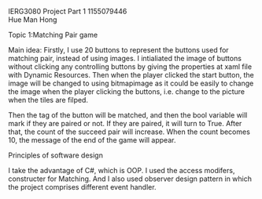 IERG3080 Project Part 1
1155079446	
Hue Man Hong

Topic 1:Matching Pair game

Main idea:
Firstly, I use 20 buttons to represent the buttons used for matching pair, instead of using images. 
I intialiated the image of buttons without clicking any controlling buttons by giving the properties at xaml file
with Dynamic Resources. Then when the player clicked the start button, the image will be changed to using bitmapimage
as it could be easily to change the image when the player clicking the buttons, i.e. change to the picture when the
tiles are filped.

Then the tag of the button will be matched, and then the bool variable will mark if they are paired or not. If they 
are paired, it will turn to True. After that, the count of the succeed pair will increase. When the count becomes
10, the message of the end of the game will appear. 


Principles of software design

I take the advantage of C#, which is OOP. I used the access modifers, constructer for Matching. And I also used
observer design pattern in which the project comprises different event handler.


